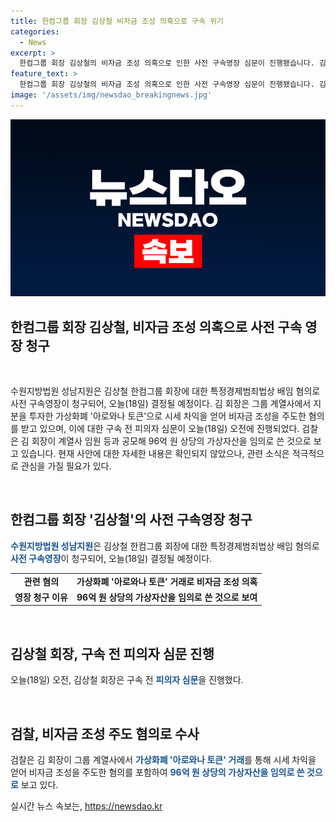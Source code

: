 ```yaml
---
title: 한컴그룹 회장 김상철 비자금 조성 의혹으로 구속 위기
categories:
  - News
excerpt: >
  한컴그룹 회장 김상철의 비자금 조성 의혹으로 인한 사전 구속영장 심문이 진행됐습니다. 김 회장은 아로와나 토큰을 활용해 비자금을 조성한 혐의로 수사를 받고 있으며, 검찰은 96억 원 상당의 가상자산을 임의로 사용한 것으로 의심하고 있습니다. 결정은 이르면 오늘(18일) 나올 예정이며 관련된 소식은 YTN에서 확인 가능합니다. [YTN 온라인 뉴스 바로가기]
feature_text: >
  한컴그룹 회장 김상철의 비자금 조성 의혹으로 인한 사전 구속영장 심문이 진행됐습니다. 김 회장은 아로와나 토큰을 활용해 비자금을 조성한 혐의로 수사를 받고 있으며, 검찰은 96억 원 상당의 가상자산을 임의로 사용한 것으로 의심하고 있습니다. 결정은 이르면 오늘(18일) 나올 예정이며 관련된 소식은 YTN에서 확인 가능합니다. [YTN 온라인 뉴스 바로가기]
image: '/assets/img/newsdao_breakingnews.jpg'
---
```


<p><img src="/assets/img/newsdao_breakingnews.jpg" alt="koreaapp 속보" /></p>

<h2 data-ke-size="size24">한컴그룹 회장 김상철, 비자금 조성 의혹으로 사전 구속 영장 청구</h2>

<p data-ke-size="size16">&nbsp;</p>

<p>수원지방법원 성남지원은 김상철 한컴그룹 회장에 대한 특정경제범죄법상 배임 혐의로 사전 구속영장이 청구되어, 오늘(18일) 결정될 예정이다. 김 회장은 그룹 계열사에서 지분을 투자한 가상화폐 '아로와나 토큰'으로 시세 차익을 얻어 비자금 조성을 주도한 혐의를 받고 있으며, 이에 대한 구속 전 피의자 심문이 오늘(18일) 오전에 진행되었다. 검찰은 김 회장이 계열사 임원 등과 공모해 96억 원 상당의 가상자산을 임의로 쓴 것으로 보고 있습니다. 현재 사안에 대한 자세한 내용은 확인되지 않았으나, 관련 소식은 적극적으로 관심을 가질 필요가 있다.</p>

<p data-ke-size="size16">&nbsp;</p>

<h2 data-ke-size="size26">한컴그룹 회장 '김상철'의 사전 구속영장 청구</h2>

<p data-ke-size="size16"><b><span style="color: #1a5490;">수원지방법원 성남지원</span></b>은 김상철 한컴그룹 회장에 대한 특정경제범죄법상 배임 혐의로 <b><span style="color: #1a5490;">사전 구속영장</span></b>이 청구되어, 오늘(18일) 결정될 예정이다.</p>

<table>
    <tbody>
        <tr>
            <td style="text-align: center; height: 17px;"><b>관련 혐의</b></td>
            <td style="text-align: center; height: 17px;"><b>가상화폐 '아로와나 토큰' 거래로 비자금 조성 의혹</b></td>
        </tr>
        <tr>
            <td style="text-align: center; height: 17px;"><b>영장 청구 이유</b></td>
            <td style="text-align: center; height: 17px;"><b>96억 원 상당의 가상자산을 임의로 쓴 것으로 보여</b></td>
        </tr>
    </tbody>
</table>

<p data-ke-size="size16">&nbsp;</p>

<h2 data-ke-size="size26">김상철 회장, 구속 전 피의자 심문 진행</h2>

<p data-ke-size="size16">오늘(18일) 오전, 김상철 회장은 구속 전 <b><span style="color: #1a5490;">피의자 심문</span></b>을 진행했다.</p>

<p data-ke-size="size16">&nbsp;</p>

<h2 data-ke-size="size26">검찰, 비자금 조성 주도 혐의로 수사</h2>

<p data-ke-size="size16">검찰은 김 회장이 그룹 계열사에서 <b><span style="color: #1a5490;">가상화폐 '아로와나 토큰' 거래</span></b>를 통해 시세 차익을 얻어 비자금 조성을 주도한 혐의를 포함하여 <b><span style="color: #1a5490;">96억 원 상당의 가상자산을 임의로 쓴 것으로</span></b> 보고 있다.</p>
실시간 뉴스 속보는, <a href="https://newsdao.kr" rel="dofollow">https://newsdao.kr</a>


